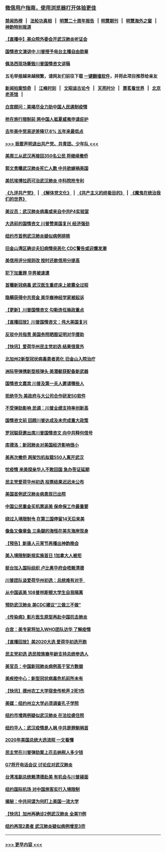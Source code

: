 ### [微信用户指南，使用浏览器打开体验更佳](https://github.com/gfw-breaker/banned-news1/blob/master/indexes/wechat-guide.md?t=0)
#### [禁闻热榜](热点新闻.md?t=0)  &nbsp;&nbsp;|&nbsp;&nbsp; [法轮功真相](https://github.com/gfw-breaker/truth/blob/master/README.md?t=0) &nbsp;&nbsp;|&nbsp;&nbsp; [明慧二十周年报告](https://github.com/gfw-breaker/mh-reports/blob/master/README.md?t=0) &nbsp;&nbsp;|&nbsp;&nbsp;[明慧期刊](https://github.com/gfw-breaker/mh-qikan) &nbsp;&nbsp;|&nbsp;&nbsp; [明慧海外之窗](https://github.com/gfw-breaker/mh-news/blob/master/README.md?t=0) &nbsp;&nbsp;|&nbsp;&nbsp; [神韵特别报道](https://github.com/gfw-breaker/mh-news/blob/master/shenyun.md?t=0)
#### [【直播中】美众院外委会开武汉肺炎听证会](../pages/nsc412/n11846727.md?t=02060344) 
#### [国情咨文演讲中 川普授予电台主播自由勋章](../pages/nsc412/n11846815.md?t=02060344) 
#### [佩洛西现场撕毁川普国情咨文讲稿](../pages/nsc412/n11846724.md?t=02060344) 
#### 五毛举报越来越频繁，请网友们前往下载 [一键翻墙软件](https://github.com/gfw-breaker/ssr-accounts)，并将此项目推荐给亲友
#### [新闻拍案惊奇](https://github.com/gfw-breaker/banned-news1/blob/master/pages/link4.md) &nbsp;&nbsp;|&nbsp;&nbsp; [江峰时刻](https://github.com/gfw-breaker/banned-news1/blob/master/pages/link4.md) &nbsp;&nbsp;|&nbsp;&nbsp; [文昭谈古论今](https://github.com/gfw-breaker/banned-news1/blob/master/pages/link4.md) &nbsp;&nbsp;|&nbsp;&nbsp; [天亮时分](https://github.com/gfw-breaker/banned-news1/blob/master/pages/link4.md) &nbsp;&nbsp;|&nbsp;&nbsp; [萧茗看世界](https://github.com/gfw-breaker/banned-news1/blob/master/pages/link4.md) &nbsp;&nbsp;|&nbsp;&nbsp; [北京老茶馆](https://github.com/gfw-breaker/banned-news1/blob/master/pages/link4.md) &nbsp;&nbsp;|&nbsp;&nbsp; 
#### [白宫顾问：美竭尽全力助中国人民遏制疫情](../pages/nsc412/n11846756.md?t=02060344) 
#### [抢在旅行限制前 两中国人抵夏威夷申请庇护](../pages/nsc412/n11846866.md?t=02060344) 
#### [去年美中贸易逆差降17.6% 五年来最低点](../pages/nsc412/n11846755.md?t=02060344) 
#### [>>> 我要声明退出共产党、共青团、少年队 <<<](https://github.com/begood0513/goodnews/blob/master/quit/letter.md) 
#### [美周三从武汉再接回350名公民 将继续撤侨](../pages/nsc412/n11846705.md?t=02060344) 
#### [郭文贵曝武汉肺炎死亡人数 中共欲嫁祸美国](../pages/nsc412/n11846240.md?t=02060344) 
#### [美抗埃博拉药可治武汉肺炎 中科院抢专利](../pages/nsc412/n11846409.md?t=02060344) 
#### [《九评共产党》](https://github.com/begood0513/9ping.md/blob/master/README.md) &nbsp;|&nbsp; [《解体党文化》](../../../../jtdwh.md/blob/master/README.md)  &nbsp;|&nbsp; [《共产主义的终极目的》](../../../../gczydzjmd.md/blob/master/README.md) &nbsp;|&nbsp; [《魔鬼在统治我们的世界》](../../../../mgztzwmdsj.md/blob/master/README.md) 
#### [美议员：武汉肺炎病毒或来自中共P4实验室](../pages/nsc412/n11846043.md?t=02060344) 
#### [大选前的国情咨文 川普赞美国复兴 经济强劲](../pages/nsc412/n11845526.md?t=02060344) 
#### [纽约市首例武汉肺炎疑似病例排除](../pages/nsc412/n11844989.md?t=02060344) 
#### [旧金山湾区确诊夫妇病情突恶化 CDC警告或迎爆发潮](../pages/nsc412/n11845730.md?t=02060344) 
#### [美信用评分规则改  按时还款信用分提高](../pages/nsc412/n11845488.md?t=02060344) 
#### [犯下加重罪 华男被速遣](../pages/nsc412/n11845476.md?t=02060344) 
#### [首曝新冠病毒 武汉医生重症床上披露全过程](../pages/nsc412/n11845150.md?t=02060344) 
#### [隐瞒获得中共资金 美华裔神经学家被起诉](../pages/nsc412/n11844879.md?t=02060344) 
#### [【更新】川普国情咨文 勾勒连任施政重点](../pages/nsc412/n11845223.md?t=02060344) 
#### [【直播回放】川普国情咨文：伟大美国复兴](../pages/nsc412/n11842079.md?t=02060344) 
#### [反驳中共指责 美国务院晒图证明对华援助](../pages/nsc412/n11844859.md?t=02060344) 
#### [【快讯】爱荷华州民主党初选 结果很意外](../pages/nsc412/n11844878.md?t=02060344) 
#### [北加州2新型冠状病毒患者恶化 旧金山入院治疗](../pages/nsc412/n11844842.md?t=02060344) 
#### [洲际导弹携新型核弹头 美潜艇获配备新武器](../pages/nsc412/n11844680.md?t=02060344) 
#### [国情咨文嘉宾 川普及第一夫人邀请哪些人](../pages/nsc412/n11844712.md?t=02060344) 
#### [拒绝华为 美政府与大公司合作研发5G软件](../pages/nsc412/n11844625.md?t=02060344) 
#### [不受弹劾影响 民调：川普业绩支持率创新高](../pages/nsc412/n11844622.md?t=02060344) 
#### [国情咨文前 回顾川普达成及未完成重大政策](../pages/nsc412/n11844581.md?t=02060344) 
#### [罗冠聪获邀出席川普国情咨文 向中共释何信号](../pages/nsc412/n11844355.md?t=02060344) 
#### [库德洛：新冠肺炎对美国经济影响很小](../pages/nsc412/n11844418.md?t=02060344) 
#### [美再次撤侨 两架包机拟载550人离开武汉](../pages/nsc412/n11844407.md?t=02060344) 
#### [忧疫情 来美探亲华人不敢回国 急办签证延期](../pages/nsc412/n11843344.md?t=02060344) 
#### [民主党爱荷华州初选 投票结果迟迟未公布](../pages/nsc412/n11844207.md?t=02060344) 
#### [美国首例武汉肺炎病患现已出院](../pages/nsc412/n11842740.md?t=02060344) 
#### [中国公民重金买机票返美 保命保工作最重要](../pages/nsc412/n11843282.md?t=02060344) 
#### [绕过入境限制令  在第三国停留14天后来美](../pages/nsc412/n11843341.md?t=02060344) 
#### [像鱼又像章鱼 三条腿的海怪在美东海岸现身](../pages/nsc412/n11843092.md?t=02060344) 
#### [【预告】新唐人元宵节再播出神韵晚会](../pages/nsc412/n11843192.md?t=02060344) 
#### [美入境限制新规实施首日 1加拿大人被拒](../pages/nsc412/n11843058.md?t=02060344) 
#### [挺台加入国际组织 卢比奥华府会唔赖清德](../pages/nsc412/n11843023.md?t=02060344) 
#### [川普团队谈爱荷华州初选：总统难有对手  ](../pages/nsc412/n11842867.md?t=02060344) 
#### [从中国返美 108普林斯顿大学生自我隔离](../pages/nsc412/n11842714.md?t=02060344) 
#### [预防武汉肺炎 美CDC建议“三做三不做”](../pages/nsc412/n11842700.md?t=02060344) 
#### [《传染病》影片医生原型再赴中国抗击肺炎](../pages/nsc412/n11842626.md?t=02060344) 
#### [白宫：美专家将加入WHO团队访华 了解疫情](../pages/nsc412/n11842198.md?t=02060344) 
#### [【直播回放】美2020大选 爱荷华初选开跑](../pages/nsc412/n11841820.md?t=02060344) 
#### [民主党初选 选民按族裔年龄支持总统参选人](../pages/nsc412/n11842239.md?t=02060344) 
#### [美官员：中国新冠肺炎病例高于官方数据](../pages/nsc412/n11842452.md?t=02060344) 
#### [美疾控中心：新型冠状病毒危机前所未有](../pages/nsc412/n11842406.md?t=02060344) 
#### [【快讯】德州农工大学宿舍传枪声 2死1伤](../pages/nsc412/n11842279.md?t=02060344) 
#### [美媒：纽约州立大学必须调查孔子学院](../pages/nsc412/n11840637.md?t=02060344) 
#### [纽约市增两例疑似武汉肺炎 在法拉盛住院](../pages/nsc412/n11840625.md?t=02060344) 
#### [纽约华人：武汉疫情是人祸 中共是罪魁祸首](../pages/nsc412/n11840631.md?t=02060344) 
#### [2020年美国总统大选流程 一文看懂](../pages/nsc412/n11842056.md?t=02060344) 
#### [民主党在川普弹劾案上花去纳税人多少钱](../pages/nsc412/n11841941.md?t=02060344) 
#### [G7将开电话会议 讨论应对武汉肺炎](../pages/nsc412/n11841658.md?t=02060344) 
#### [台湾准副总统赖清德赴美 有机会与川普碰面](../pages/nsc412/n11841332.md?t=02060344) 
#### [纽约国际机场  对中国旅客实行入境限制](../pages/nsc412/n11840619.md?t=02060344) 
#### [揭秘：中共间谍为何盯上美国一流大学](../pages/nsc412/n11840270.md?t=02060344) 
#### [【快讯】加州再确诊2例武汉肺炎 全美11例](../pages/nsc412/n11840339.md?t=02060344) 
#### [纽约再现2患者 武汉肺炎疑似病例增至3宗](../pages/nsc412/n11840010.md?t=02060344) 

----
#### [ >>> 更早内容 <<< ](../indexes/nsc412-earlier.md)

